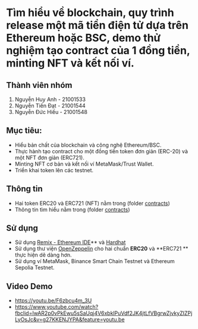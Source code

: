 # Tìm hiểu về blockchain, quy trình release một mã tiền điện tử dựa trên Ethereum hoặc BSC, demo thử nghiệm tạo contract của 1 đồng tiền, minting NFT và kết nối ví.
## Thành viên nhóm
1. Nguyễn Huy Anh - 21001533
2. Nguyễn Tiến Đạt - 21001544
3. Nguyễn Đức Hiếu - 21001548
## Mục tiêu:
- Hiểu bản chất của blockchain và công nghệ Ethereum/BSC.
- Thực hành tạo contract cho một đồng tiền token đơn giản (ERC-20) và một NFT đơn giản (ERC721).
- Minting NFT cơ bản và kết nối ví MetaMask/Trust Wallet.
- Triển khai token lên các testnet.

## Thông tin
- Hai token ERC20 và ERC721 (NFT) nằm trong (folder [contracts](https://github.com/Zukitata03/se13.1/tree/main/contracts))
- Thông tin tìm hiểu nằm trong (folder [contracts](https://github.com/Zukitata03/se13.1/tree/main/document))

## Sử dụng
- Sử dụng [Remix - Ethereum IDE](https://remix.ethereum.org/)** và [Hardhat](https://hardhat.org/)
- Sử dụng thư viện [OpenZeppelin](https://www.openzeppelin.com/) cho hai chuẩn **ERC20** và **ERC721 ** thực hiện dẽ dàng hơn.
- Sử dụng ví MetaMask, Binance Smart Chain Testnet và Ethereum Sepolia Testnet.

## Video Demo
- https://youtu.be/F6zbcu4m_3U
- https://www.youtube.com/watch?fbclid=IwAR2p0vPkEwu5sSaUqj4V6xbklPuVdf2JK4jtLfVBgrwZjvkyZIZPjLyOsJc&v=g27KKENJYPA&feature=youtu.be
